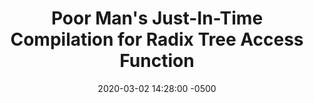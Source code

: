 ---
layout: post
title:  "Poor Man's Just-In-Time Compilation for Radix Tree Access Function"
date:   2020-03-02 14:28:00 -0500
categories: article
ontop: true
---